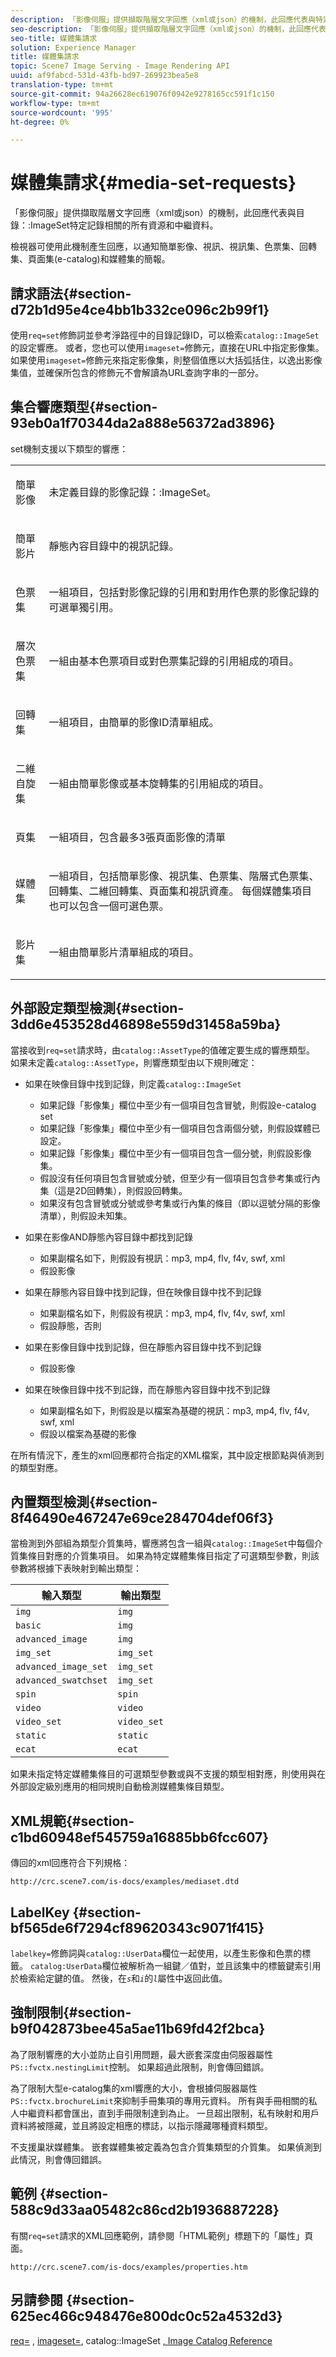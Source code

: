 ```yaml
---
description: 「影像伺服」提供擷取階層文字回應（xml或json）的機制，此回應代表與特定記錄的目錄ImageSet相關的所有資源和中繼資料。
seo-description: 「影像伺服」提供擷取階層文字回應（xml或json）的機制，此回應代表與特定記錄的目錄ImageSet相關的所有資源和中繼資料。
seo-title: 媒體集請求
solution: Experience Manager
title: 媒體集請求
topic: Scene7 Image Serving - Image Rendering API
uuid: af9fabcd-531d-43fb-bd97-269923bea5e8
translation-type: tm+mt
source-git-commit: 94a26628ec619076f0942e9278165cc591f1c150
workflow-type: tm+mt
source-wordcount: '995'
ht-degree: 0%

---
```



# 媒體集請求{#media-set-requests}

「影像伺服」提供擷取階層文字回應（xml或json）的機制，此回應代表與目錄：:ImageSet特定記錄相關的所有資源和中繼資料。

檢視器可使用此機制產生回應，以通知簡單影像、視訊、視訊集、色票集、回轉集、頁面集(e-catalog)和媒體集的簡報。

## 請求語法{#section-d72b1d95e4ce4bb1b332ce096c2b99f1}

使用`req=set`修飾詞並參考淨路徑中的目錄記錄ID，可以檢索`catalog::ImageSet`的設定響應。 或者，您也可以使用`imageset=`修飾元，直接在URL中指定影像集。 如果使用`imageset=`修飾元來指定影像集，則整個值應以大括弧括住，以逸出影像集值，並確保所包含的修飾元不會解讀為URL查詢字串的一部分。

## 集合響應類型{#section-93eb0a1f70344da2a888e56372ad3896}

set機制支援以下類型的響應：

<table id="simpletable_3718A93699F64805A41BC8A24D7962D2"> 
 <tr class="strow"> 
  <td class="stentry"> <p>簡單影像 </p></td> 
  <td class="stentry"> <p>未定義<span class="codeph">目錄的影像記錄：:ImageSet</span>。 </p></td> 
 </tr> 
 <tr class="strow"> 
  <td class="stentry"> <p>簡單影片 </p></td> 
  <td class="stentry"> <p>靜態內容目錄中的視訊記錄。 </p></td> 
 </tr> 
 <tr class="strow"> 
  <td class="stentry"> <p>色票集 </p></td> 
  <td class="stentry"> <p>一組項目，包括對影像記錄的引用和對用作色票的影像記錄的可選單獨引用。 </p></td> 
 </tr> 
 <tr class="strow"> 
  <td class="stentry"> <p>層次色票集 </p></td> 
  <td class="stentry"> <p>一組由基本色票項目或對色票集記錄的引用組成的項目。 </p></td> 
 </tr> 
 <tr class="strow"> 
  <td class="stentry"> <p>回轉集 </p></td> 
  <td class="stentry"> <p>一組項目，由簡單的影像ID清單組成。 </p></td> 
 </tr> 
 <tr class="strow"> 
  <td class="stentry"> <p>二維自旋集 </p></td> 
  <td class="stentry"> <p>一組由簡單影像或基本旋轉集的引用組成的項目。 </p></td> 
 </tr> 
 <tr class="strow"> 
  <td class="stentry"> <p>頁集 </p></td> 
  <td class="stentry"> <p>一組項目，包含最多3張頁面影像的清單 </p></td> 
 </tr> 
 <tr class="strow"> 
  <td class="stentry"> <p>媒體集 </p></td> 
  <td class="stentry"> <p>一組項目，包括簡單影像、視訊集、色票集、階層式色票集、回轉集、二維回轉集、頁面集和視訊資產。 每個媒體集項目也可以包含一個可選色票。 </p></td> 
 </tr> 
 <tr class="strow"> 
  <td class="stentry"> <p>影片集 </p></td> 
  <td class="stentry"> <p>一組由簡單影片清單組成的項目。 </p></td> 
 </tr> 
</table>

## 外部設定類型檢測{#section-3dd6e453528d46898e559d31458a59ba}

當接收到`req=set`請求時，由`catalog::AssetType`的值確定要生成的響應類型。 如果未定義`catalog::AssetType`，則響應類型由以下規則確定：

* 如果在映像目錄中找到記錄，則定義`catalog::ImageSet`

   * 如果記錄「影像集」欄位中至少有一個項目包含冒號，則假設e-catalog set
   * 如果記錄「影像集」欄位中至少有一個項目包含兩個分號，則假設媒體已設定。
   * 如果記錄「影像集」欄位中至少有一個項目包含一個分號，則假設影像集。
   * 假設沒有任何項目包含冒號或分號，但至少有一個項目包含參考集或行內集（這是2D回轉集），則假設回轉集。
   * 如果沒有包含冒號或分號或參考集或行內集的條目（即以逗號分隔的影像清單），則假設未知集。

* 如果在影像AND靜態內容目錄中都找到記錄

   * 如果副檔名如下，則假設有視訊：mp3, mp4, flv, f4v, swf, xml
   * 假設影像

* 如果在靜態內容目錄中找到記錄，但在映像目錄中找不到記錄

   * 如果副檔名如下，則假設有視訊：mp3, mp4, flv, f4v, swf, xml
   * 假設靜態，否則

* 如果在影像目錄中找到記錄，但在靜態內容目錄中找不到記錄

   * 假設影像

* 如果在映像目錄中找不到記錄，而在靜態內容目錄中找不到記錄

   * 如果副檔名如下，則假設是以檔案為基礎的視訊：mp3, mp4, flv, f4v, swf, xml
   * 假設以檔案為基礎的影像

在所有情況下，產生的xml回應都符合指定的XML檔案，其中設定根節點與偵測到的類型對應。

## 內置類型檢測{#section-8f46490e467247e69ce284704def06f3}

當檢測到外部組為類型介質集時，響應將包含一組與`catalog::ImageSet`中每個介質集條目對應的介質集項目。 如果為特定媒體集條目指定了可選類型參數，則該參數將根據下表映射到輸出類型：

| 輸入類型 | 輸出類型 |
|---|---|
| `img` | `img` |
| `basic` | `img` |
| `advanced_image` | `img` |
| `img_set` | `img_set` |
| `advanced_image_set` | `img_set` |
| `advanced_swatchset` | `img_set` |
| `spin` | `spin` |
| `video` | `video` |
| `video_set` | `video_set` |
| `static` | `static` |
| `ecat` | `ecat` |

如果未指定特定媒體集條目的可選類型參數或與不支援的類型相對應，則使用與在外部設定級別應用的相同規則自動檢測媒體集條目類型。

## XML規範{#section-c1bd60948ef545759a16885bb6fcc607}

傳回的xml回應符合下列規格：

`http://crc.scene7.com/is-docs/examples/mediaset.dtd`

## LabelKey {#section-bf565de6f7294cf89620343c9071f415}

`labelkey=`修飾詞與`catalog::UserData`欄位一起使用，以產生影像和色票的標籤。 `catalog:UserData`欄位被解析為一組鍵／值對，並且該集中的標籤鍵索引用於檢索給定鍵的值。 然後，在&#x200B;*`s`*&#x200B;和&#x200B;*`i`*&#x200B;的&#x200B;*`l`*&#x200B;屬性中返回此值。

## 強制限制{#section-b9f042873bee45a5ae11b69fd42f2bca}

為了限制響應的大小並防止自引用問題，最大嵌套深度由伺服器屬性`PS::fvctx.nestingLimit`控制。 如果超過此限制，則會傳回錯誤。

為了限制大型e-catalog集的xml響應的大小，會根據伺服器屬性`PS::fvctx.brochureLimit`來抑制手冊集項的專用元資料。 所有與手冊相關的私人中繼資料都會匯出，直到手冊限制達到為止。 一旦超出限制，私有映射和用戶資料將被隱藏，並且將設定相應的標誌，以指示隱藏哪種資料類型。

不支援巢狀媒體集。 嵌套媒體集被定義為包含介質集類型的介質集。 如果偵測到此情況，則會傳回錯誤。

## 範例 {#section-588c9d33aa05482c86cd2b1936887228}

有關`req=set`請求的XML回應範例，請參閱「HTML範例」標題下的「屬性」頁面。

`http://crc.scene7.com/is-docs/examples/properties.htm`

## 另請參閱 {#section-625ec466c948476e800dc0c52a4532d3}

[req=](../../../../../is-api/http-ref/image-serving-api-ref/c-http-protocol-reference/c-command-reference/r-req/r-req.md#reference-907cdb4a97034db7ad94695f25552e76) ,  [imageset=](../../../../../is-api/http-ref/image-serving-api-ref/c-http-protocol-reference/c-command-reference/r-req/r-imageset-req.md#reference-c42935490db84830b31e9e649895dee3), catalog::ImageSet [, ](/help/aem-is-ir-api/is-api/image-catalog/image-serving-api-ref/c-image-catalog-reference/c-image-svg-data-reference/c-image-data-reference/r-imageset-cat.md) [Image Catalog Reference](../../../../../is-api/image-catalog/image-serving-api-ref/c-image-catalog-reference/c-overview/c-overview.md#concept-9ce2b6a133de45f783e95cabc5810ac3)

